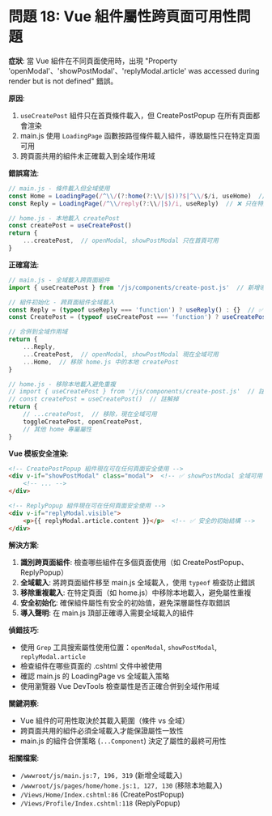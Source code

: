 # 問題 18: Vue 組件屬性跨頁面可用性問題

**症狀**: 當 Vue 組件在不同頁面使用時，出現 "Property 'openModal'、'showPostModal'、'replyModal.article' was accessed during render but is not defined" 錯誤。

**原因**: 
1. `useCreatePost` 組件只在首頁條件載入，但 CreatePostPopup 在所有頁面都會渲染
2. main.js 使用 `LoadingPage` 函數按路徑條件載入組件，導致屬性只在特定頁面可用  
3. 跨頁面共用的組件未正確載入到全域作用域

**錯誤寫法**:
```javascript
// main.js - 條件載入但全域使用
const Home = LoadingPage(/^\\/(?:home(?:\\/|$))?$|^\\/$/i, useHome)  // 包含 useCreatePost
const Reply = LoadingPage(/^\\/reply(?:\\/|$)/i, useReply)  // ❌ 只在特定路徑載入

// home.js - 本地載入 createPost
const createPost = useCreatePost()
return { 
    ...createPost,  // openModal, showPostModal 只在首頁可用
}
```

**正確寫法**:
```javascript  
// main.js - 全域載入跨頁面組件
import { useCreatePost } from '/js/components/create-post.js'  // 新增導入

// 組件初始化 - 跨頁面組件全域載入
const Reply = (typeof useReply === 'function') ? useReply() : {}  // ✅ 總是載入
const CreatePost = (typeof useCreatePost === 'function') ? useCreatePost() : {}  // ✅ 新增全域載入

// 合併到全域作用域
return {
    ...Reply,
    ...CreatePost,  // openModal, showPostModal 現在全域可用
    ...Home,  // 移除 home.js 中的本地 createPost
}

// home.js - 移除本地載入避免重複
// import { useCreatePost } from '/js/components/create-post.js'  // 註解掉
// const createPost = useCreatePost()  // 註解掉
return {
    // ...createPost,  // 移除，現在全域可用
    toggleCreatePost, openCreatePost,
    // 其他 home 專屬屬性
}
```

**Vue 模板安全渲染**:
```html
<!-- CreatePostPopup 組件現在可在任何頁面安全使用 -->
<div v-if="showPostModal" class="modal">  <!-- ✅ showPostModal 全域可用 -->
    <!-- ... -->
</div>

<!-- ReplyPopup 組件現在可在任何頁面安全使用 --> 
<div v-if="replyModal.visible">
    <p>{{ replyModal.article.content }}</p>  <!-- ✅ 安全的初始結構 -->
</div>
```

**解決方案**:
1. **識別跨頁面組件**: 檢查哪些組件在多個頁面使用（如 CreatePostPopup、ReplyPopup）
2. **全域載入**: 將跨頁面組件移至 main.js 全域載入，使用 `typeof` 檢查防止錯誤
3. **移除重複載入**: 在特定頁面（如 home.js）中移除本地載入，避免屬性重複  
4. **安全初始化**: 確保組件屬性有安全的初始值，避免深層屬性存取錯誤
5. **導入聲明**: 在 main.js 頂部正確導入需要全域載入的組件

**偵錯技巧**:
- 使用 `Grep` 工具搜索屬性使用位置：`openModal`, `showPostModal`, `replyModal.article`
- 檢查組件在哪些頁面的 .cshtml 文件中被使用
- 確認 main.js 的 LoadingPage vs 全域載入策略
- 使用瀏覽器 Vue DevTools 檢查屬性是否正確合併到全域作用域

**關鍵洞察**:
- Vue 組件的可用性取決於其載入範圍（條件 vs 全域）
- 跨頁面共用的組件必須全域載入才能保證屬性一致性
- main.js 的組件合併策略 (`...Component`) 決定了屬性的最終可用性

**相關檔案**:
- `/wwwroot/js/main.js:7, 196, 319` (新增全域載入)
- `/wwwroot/js/pages/home/home.js:1, 127, 130` (移除本地載入)
- `/Views/Home/Index.cshtml:86` (CreatePostPopup)
- `/Views/Profile/Index.cshtml:118` (ReplyPopup)